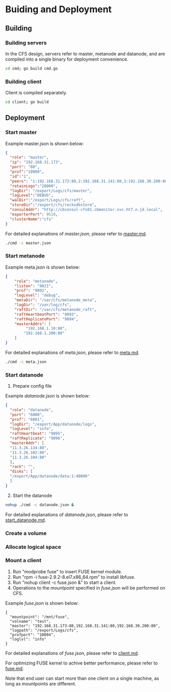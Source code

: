 # Buiding and Deployment

## Building

### Building servers

In the CFS design, servers refer to master, metanode and datanode, and are compiled into a single binary for deployment convenience.

```bash
cd cmd; go build cmd.go
```

### Building client

Client is compiled separately.

```bash
cd client; go build
```

## Deployment

### Start master

Example master.json is shown below:
```json
{
  "role": "master",
  "ip": "192.168.31.173",
  "port": "80",
  "prof":"10088",
  "id":"1",
  "peers": "1:192.168.31.173:80,2:192.168.31.141:80,3:192.168.30.200:80",
  "retainLogs":"20000",
  "logDir": "/export/Logs/cfs/master",
  "logLevel":"DEBUG",
  "walDir":"/export/Logs/cfs/raft",
  "storeDir":"/export/cfs/rocksdbstore",
  "consulAddr": "http://cbconsul-cfs01.cbmonitor.svc.ht7.n.jd.local",
  "exporterPort": 9510,
  "clusterName":"cfs"
}
```
For detailed explanations of *master.json*, please refer to [master.md](master.md).
```bash
./cmd -c master.json
```

### Start metanode
Example meta.json is shown below:

```json
{
    "role": "metanode",
    "listen": "9021",
    "prof": "9092",
    "logLevel": "debug",
    "metaDir": "/var/cfs/metanode_meta",
    "logDir": "/var/log/cfs",
    "raftDir": "/var/cfs/metanode_raft",
    "raftHeartbeatPort": "9093",
    "raftReplicatePort": "9094",
    "masterAddrs": [
         "192.168.1.10:80",
        "192.168.1.200:80"
    ]
}
```
For detailed explanations of *meta.json*, please refer to [meta.md](meta.md).
```bash
./cmd -c meta.json
```
### Start datanode

1. Prepare config file

Example *datanode.json* is shown below:

```json
{
  "role": "datanode",
  "port": "6000",
  "prof": "6001",
  "logDir": "/export/App/datanode/logs",
  "logLevel": "info",
  "raftHeartbeat": "9095",
  "raftReplicate": "9096",
  "masterAddr": [
  "11.3.26.134:80",
  "11.3.26.102:80",
  "11.3.26.104:80"
  ],
  "rack": "",
  "disks": [
  "/export/App/datanode/data:1:40000"
  ]  
}
```

2. Start the datanode

```bash
nohup ./cmd -c datanode.json &
```

For detailed explanations of *datanode.json*, please refer to [start_datanode.md](start_datanode.md).

### Create a volume

### Allocate logical space

### Mount a client

1. Run "modprobe fuse" to insert FUSE kernel module.
2. Run "rpm -i fuse-2.9.2-8.el7.x86_64.rpm" to install libfuse.
3. Run "nohup client -c fuse.json &" to start a client.
4. Operations to the *mountpoint* specified in *fuse.json* will be performed on CFS.

Example *fuse.json* is shown below:

```text
{
  "mountpoint": "/mnt/fuse",
  "volname": "test",
  "master": "192.168.31.173:80,192.168.31.141:80,192.168.30.200:80",
  "logpath": "/export/Logs/cfs",
  "profport": "10094",
  "loglvl": "info"
}
```

For detailed explanations of *fuse.json*, please refer to [client.md](client.md).

For optimizing FUSE kernel to achive better performance, please refer to [fuse.md](fuse.md).

Note that end user can start more than one client on a single machine, as long as mountpoints are different.
